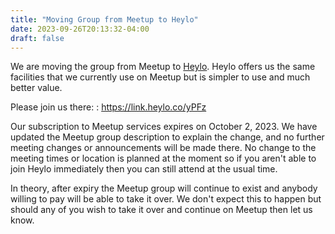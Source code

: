 ```yaml
---
title: "Moving Group from Meetup to Heylo"
date: 2023-09-26T20:13:32-04:00
draft: false
---
```


We are moving the group from Meetup to [Heylo](https://link.heylo.co/yPFz). Heylo offers us the same facilities that we currently use on Meetup but is simpler to use and much better value.
<!--more-->
Please join us there:
: https://link.heylo.co/yPFz

Our subscription to Meetup services expires on October 2, 2023. We have updated the Meetup group description to explain the change, and no further meeting changes or announcements will be made there. No change to the meeting times or location is planned at the moment so if you aren't able to join Heylo immediately then you can still attend at the usual time.

In theory, after expiry the Meetup group will continue to exist and anybody willing to pay will be able to take it over. We don't expect this to happen but should any of you wish to take it over and continue on Meetup then let us know.
